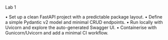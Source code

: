 Lab 1 

•	Set up a clean FastAPI project with a predictable package layout.
•	Define a simple Pydantic v2 model and minimal CRUD endpoints.
•	Run locally with Uvicorn and explore the auto-generated Swagger UI.
•	Containerise with Gunicorn/Uvicorn and add a minimal CI workflow.
